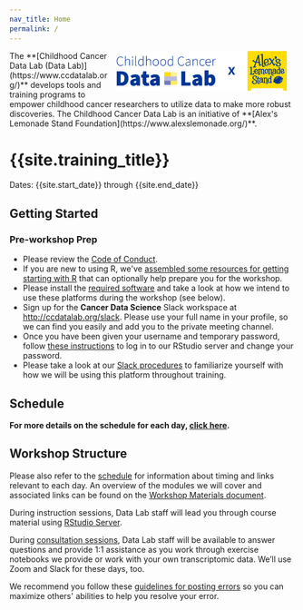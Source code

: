 ```yaml
---
nav_title: Home
permalink: /
---
```



<img style = "padding: 0px 15px; float: right;" img src = "workshop/screenshots/CCDL_2021_Logo-x-ALSF_RGB.png" width = "300">
The **[Childhood Cancer Data Lab (Data Lab)](https://www.ccdatalab.org/)** develops tools and training programs to empower childhood cancer researchers to utilize  data to make more robust discoveries.
The Childhood Cancer Data Lab is an initiative of **[Alex's Lemonade Stand Foundation](https://www.alexslemonade.org/)**.

# {{site.training_title}}

Dates: {{site.start_date}} through {{site.end_date}}

## Getting Started


### Pre-workshop Prep

* Please review the [Code of Conduct](../code-of-conduct.md).
* If you are new to using R, we've [assembled some resources for getting starting with R](../optional-workshop-prep/R-prep.md#pre-workshop-prep-for-r-programming) that can optionally help prepare you for the workshop.
* Please install the [required software](software-setup.md) and take a look at how we intend to use these platforms during the workshop (see below).
* Sign up for the **Cancer Data Science** Slack workspace at <http://ccdatalab.org/slack>. Please use your full name in your profile, so we can find you easily and add you to the private meeting channel.
* Once you have been given your username and temporary password, follow [these instructions](../virtual-setup/rstudio-login.md) to log in to our RStudio server and change your password.
* Please take a look at our [Slack procedures](../virtual-setup/slack-procedures.md) to familiarize yourself with how we will be using this platform throughout training.

## Schedule

<!-- Introduce general schedule here -->

**For more details on the schedule for each day, [click here](SCHEDULE.md).**

## Workshop Structure

Please also refer to the [schedule](SCHEDULE.md) for information about timing and links relevant to each day.
An overview of the modules we will cover and associated links can be found on the [Workshop Materials document](workshop-materials.md).

During instruction sessions, Data Lab staff will lead you through course material using [RStudio Server](../virtual-setup/rstudio-login.md).

During [consultation sessions](resources-for-consultation-sessions.md), Data Lab staff will be available to answer questions and provide 1:1 assistance as you work through exercise notebooks we provide or work with your own transcriptomic data.
We’ll use Zoom and Slack for these days, too.

We recommend you follow these [guidelines for posting errors](posting-errors-guidelines.md) so you can maximize others' abilities to help you resolve your error.
